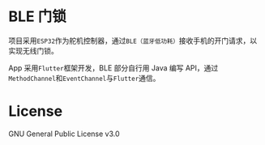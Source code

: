 # BLE 门锁

项目采用`ESP32`作为舵机控制器，通过`BLE（蓝牙低功耗）`接收手机的开门请求，以实现无线门锁。

App 采用`Flutter`框架开发，BLE 部分自行用 Java 编写 API，通过`MethodChannel`和`EventChannel`与`Flutter`通信。

# License

GNU General Public License v3.0